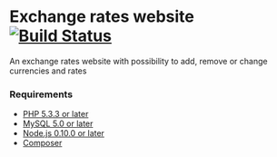 Exchange rates website [![Build Status](https://travis-ci.org/dawid-drelichowski/exchange-rates-website.png?branch=master)](https://travis-ci.org/dawid-drelichowski/exchange-rates-website)
============

An exchange rates website with possibility to add, remove or change currencies and rates

### Requirements

- [PHP 5.3.3 or later](http://php.net/)
- [MySQL 5.0 or later](https://www.mysql.com/)
- [Node.js 0.10.0 or later](https://nodejs.org/)
- [Composer](https://getcomposer.org/)